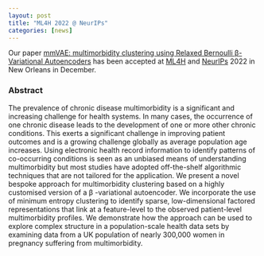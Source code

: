 ```yaml
---
layout: post
title: "ML4H 2022 @ NeurIPs"
categories: [news]
---
```


Our paper <a href="https://proceedings.mlr.press/v193/gadd22a.html" target="_blank" rel="noopener">mmVAE: multimorbidity clustering using Relaxed Bernoulli β-Variational Autoencoders</a> has been accepted at <a href="https://ml4h.cc/online_proceedings.html" target="_blank" rel="noopener">ML4H</a> and <a href="https://neurips.cc/Conferences/2022" target="_blank" rel="noopener">NeurIPs</a> 2022 in New Orleans in December.



<h3>Abstract</h3>

The prevalence of chronic disease multimorbidity is a significant and increasing challenge for health systems. In many cases, the occurrence of one chronic disease leads to the development of one or more other chronic conditions. This exerts a significant challenge in improving patient outcomes and is a growing challenge globally as average population age increases. Using electronic health record information to identify patterns of co-occurring conditions is seen as an unbiased means of understanding multimorbidity but most studies have adopted off-the-shelf algorithmic techniques that are not tailored for the application. We present a novel bespoke approach for multimorbidity clustering based on a highly customised version of a β
-variational autoencoder. We incorporate the use of minimum entropy clustering to identify sparse, low-dimensional factored representations that link at a feature-level to the observed patient-level multimorbidity profiles. We demonstrate how the approach can be used to explore complex structure in a population-scale health data sets by examining data from a UK population of nearly 300,000 women in pregnancy suffering from multimorbidity.

